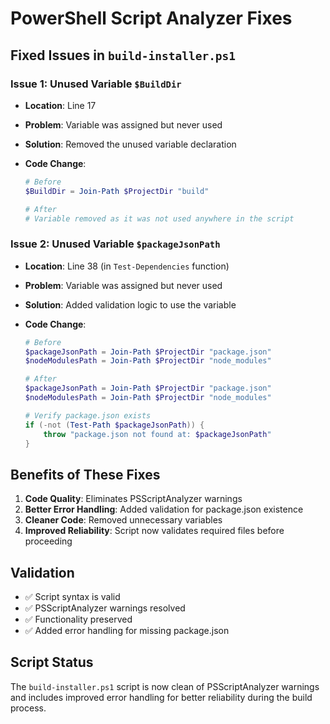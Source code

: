 # PowerShell Script Analyzer Fixes

## Fixed Issues in `build-installer.ps1`

### Issue 1: Unused Variable `$BuildDir`

- **Location**: Line 17
- **Problem**: Variable was assigned but never used
- **Solution**: Removed the unused variable declaration
- **Code Change**:

  ```powershell
  # Before
  $BuildDir = Join-Path $ProjectDir "build"
  
  # After
  # Variable removed as it was not used anywhere in the script
  ```

### Issue 2: Unused Variable `$packageJsonPath`

- **Location**: Line 38 (in `Test-Dependencies` function)
- **Problem**: Variable was assigned but never used
- **Solution**: Added validation logic to use the variable
- **Code Change**:

  ```powershell
  # Before
  $packageJsonPath = Join-Path $ProjectDir "package.json"
  $nodeModulesPath = Join-Path $ProjectDir "node_modules"
  
  # After
  $packageJsonPath = Join-Path $ProjectDir "package.json"
  $nodeModulesPath = Join-Path $ProjectDir "node_modules"
  
  # Verify package.json exists
  if (-not (Test-Path $packageJsonPath)) {
      throw "package.json not found at: $packageJsonPath"
  }
  ```

## Benefits of These Fixes

1. **Code Quality**: Eliminates PSScriptAnalyzer warnings
2. **Better Error Handling**: Added validation for package.json existence
3. **Cleaner Code**: Removed unnecessary variables
4. **Improved Reliability**: Script now validates required files before proceeding

## Validation

- ✅ Script syntax is valid
- ✅ PSScriptAnalyzer warnings resolved
- ✅ Functionality preserved
- ✅ Added error handling for missing package.json

## Script Status

The `build-installer.ps1` script is now clean of PSScriptAnalyzer warnings and includes improved error handling for better reliability during the build process.
